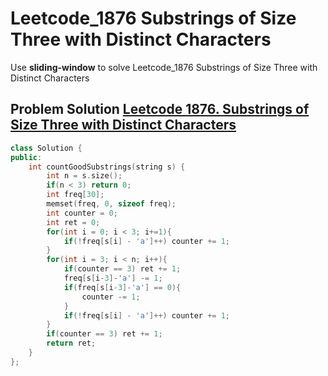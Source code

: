 # Leetcode_1876 Substrings of Size Three with Distinct Characters


Use **sliding-window** to solve Leetcode_1876 Substrings of Size Three with Distinct Characters
<!--more-->

## Problem Solution [Leetcode 1876. Substrings of Size Three with Distinct Characters](https://leetcode.com/problems/substrings-of-size-three-with-distinct-characters/)

```cpp
class Solution {
public:
    int countGoodSubstrings(string s) {
        int n = s.size();
        if(n < 3) return 0;
        int freq[30];
        memset(freq, 0, sizeof freq);
        int counter = 0;
        int ret = 0;
        for(int i = 0; i < 3; i+=1){
            if(!freq[s[i] - 'a']++) counter += 1;
        }
        for(int i = 3; i < n; i++){
            if(counter == 3) ret += 1;
            freq[s[i-3]-'a'] -= 1;
            if(freq[s[i-3]-'a'] == 0){
                counter -= 1;
            }
            if(!freq[s[i] - 'a']++) counter += 1;
        }
        if(counter == 3) ret += 1;
        return ret;
    }
};
```

